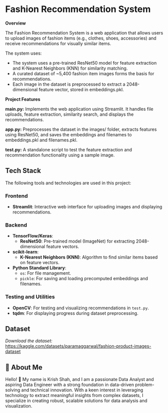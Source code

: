 
# Fashion Recommendation System

**Overview**

The Fashion Recommendation System is a web application that allows users to upload images of fashion items (e.g., clothes, shoes, accessories) and receive recommendations for visually similar items.

The system uses:
- The system uses a pre-trained ResNet50 model for feature extraction and K-Nearest Neighbors (KNN) for similarity matching.
- A curated dataset of ~5,400 fashion item images forms the basis for recommendations.
- Each image in the dataset is preprocessed to extract a 2048-dimensional feature vector, stored in embeddings.pkl.

**Project Features**

**main.py:** Implements the web application using Streamlit. It handles file uploads, feature extraction, similarity search, and displays the recommendations.

**app.py:** Preprocesses the dataset in the images/ folder, extracts features using ResNet50, and saves the embeddings and filenames to embeddings.pkl and filenames.pkl.

**test.py:** A standalone script to test the feature extraction and recommendation functionality using a sample image.




## Tech Stack

The following tools and technologies are used in this project:

### **Frontend**
- **Streamlit**: Interactive web interface for uploading images and displaying recommendations.

### **Backend**
- **TensorFlow/Keras**: 
  - **ResNet50**: Pre-trained model (ImageNet) for extracting 2048-dimensional feature vectors.
- **scikit-learn**: 
  - **K-Nearest Neighbors (KNN)**: Algorithm to find similar items based on feature vectors.
- **Python Standard Library**:
  - `os`: For file management.
  - `pickle`: For saving and loading precomputed embeddings and filenames.

### **Testing and Utilities**
- **OpenCV**: For testing and visualizing recommendations in `test.py`.
- **tqdm**: For displaying progress during dataset preprocessing.





## Dataset


*Download the dataset:*
https://kaggle.com/datasets/paramaggarwal/fashion-product-images-dataset


## 🚀 About Me
Hello! 👋 My name is Krish Shah, and I am a passionate Data Analyst and aspiring Data Engineer with a strong foundation in data-driven problem-solving and technical innovation. With a keen interest in leveraging technology to extract meaningful insights from complex datasets, I specialize in creating robust, scalable solutions for data analysis and visualization.

